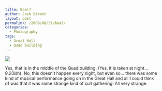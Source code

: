 ```yaml
---
title: Baal?
author: Josh Street
layout: post
permalink: /2006/08/31/baal/
categories:
  - Photography
tags:
  - Great Hall
  - Quad building
---
```

![][1]

Yes, that is in the middle of the Quad building. (Yes, it is taken at night&#8230; 9.20ish). No, this doesn&#8217;t happen every night, but even so&#8230; there was some kind of musical performance going on in the Great Hall and all I could think of was that it was some strange kind of cult gathering! All very strange.

 [1]: /blog/wp-content/2006/08/baal.jpg